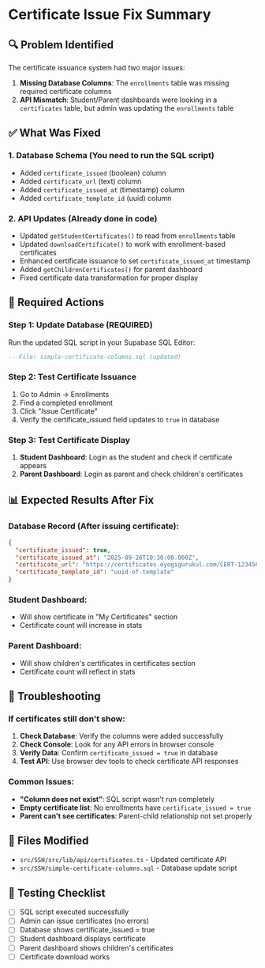 # Certificate Issue Fix Summary

## 🔍 **Problem Identified**

The certificate issuance system had two major issues:

1. **Missing Database Columns**: The `enrollments` table was missing required certificate columns
2. **API Mismatch**: Student/Parent dashboards were looking in a `certificates` table, but admin was updating the `enrollments` table

## ✅ **What Was Fixed**

### 1. **Database Schema** (You need to run the SQL script)
- Added `certificate_issued` (boolean) column
- Added `certificate_url` (text) column  
- Added `certificate_issued_at` (timestamp) column
- Added `certificate_template_id` (uuid) column

### 2. **API Updates** (Already done in code)
- Updated `getStudentCertificates()` to read from `enrollments` table
- Updated `downloadCertificate()` to work with enrollment-based certificates
- Enhanced certificate issuance to set `certificate_issued_at` timestamp
- Added `getChildrenCertificates()` for parent dashboard
- Fixed certificate data transformation for proper display

## 🚀 **Required Actions**

### **Step 1: Update Database** (REQUIRED)
Run the updated SQL script in your Supabase SQL Editor:
```sql
-- File: simple-certificate-columns.sql (updated)
```

### **Step 2: Test Certificate Issuance**
1. Go to Admin → Enrollments
2. Find a completed enrollment
3. Click "Issue Certificate"
4. Verify the certificate_issued field updates to `true` in database

### **Step 3: Test Certificate Display**
1. **Student Dashboard**: Login as the student and check if certificate appears
2. **Parent Dashboard**: Login as parent and check children's certificates

## 📊 **Expected Results After Fix**

### **Database Record** (After issuing certificate):
```json
{
  "certificate_issued": true,
  "certificate_issued_at": "2025-09-26T10:30:00.000Z", 
  "certificate_url": "https://certificates.eyogigurukul.com/CERT-1234567890-abcd.pdf",
  "certificate_template_id": "uuid-of-template"
}
```

### **Student Dashboard**: 
- Will show certificate in "My Certificates" section
- Certificate count will increase in stats

### **Parent Dashboard**:
- Will show children's certificates in certificates section
- Certificate count will reflect in stats

## 🐛 **Troubleshooting**

### If certificates still don't show:
1. **Check Database**: Verify the columns were added successfully
2. **Check Console**: Look for any API errors in browser console
3. **Verify Data**: Confirm `certificate_issued = true` in database
4. **Test API**: Use browser dev tools to check certificate API responses

### Common Issues:
- **"Column does not exist"**: SQL script wasn't run completely
- **Empty certificate list**: No enrollments have `certificate_issued = true`
- **Parent can't see certificates**: Parent-child relationship not set properly

## 📝 **Files Modified**
- `src/SSH/src/lib/api/certificates.ts` - Updated certificate API
- `src/SSH/simple-certificate-columns.sql` - Database update script

## 🎯 **Testing Checklist**
- [ ] SQL script executed successfully
- [ ] Admin can issue certificates (no errors)  
- [ ] Database shows certificate_issued = true
- [ ] Student dashboard displays certificate
- [ ] Parent dashboard shows children's certificates
- [ ] Certificate download works